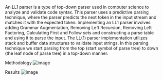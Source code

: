 An LL1 parser is a type of top-down parser used in computer science to analyze and validate code syntax. This parser uses a predictive parsing technique, where the parser predicts the next token in the input stream and matches it with the expected token. Implementing an LL1 parser involves adding Grammar Augmentation, Removing Left Recursion, Removing Left Factoring, Calculating First and Follow sets and constructing a parse table and using it to parse the input. The LL(1) parser implementation utilizes stack and buffer data structures to validate input strings. In this parsing technique we start parsing from the top (start symbol of parse tree) to down (the leaf node of parse tree) in a top-down manner.

Methodology
![image](https://github.com/vamsi-cse/Projects/assets/96910860/43416924-acf2-49ab-94c9-e6033c0049f0)

Results
![image](https://github.com/vamsi-cse/Projects/assets/96910860/5507e4db-9a79-4e52-95e4-6c2c5a8f6488)

